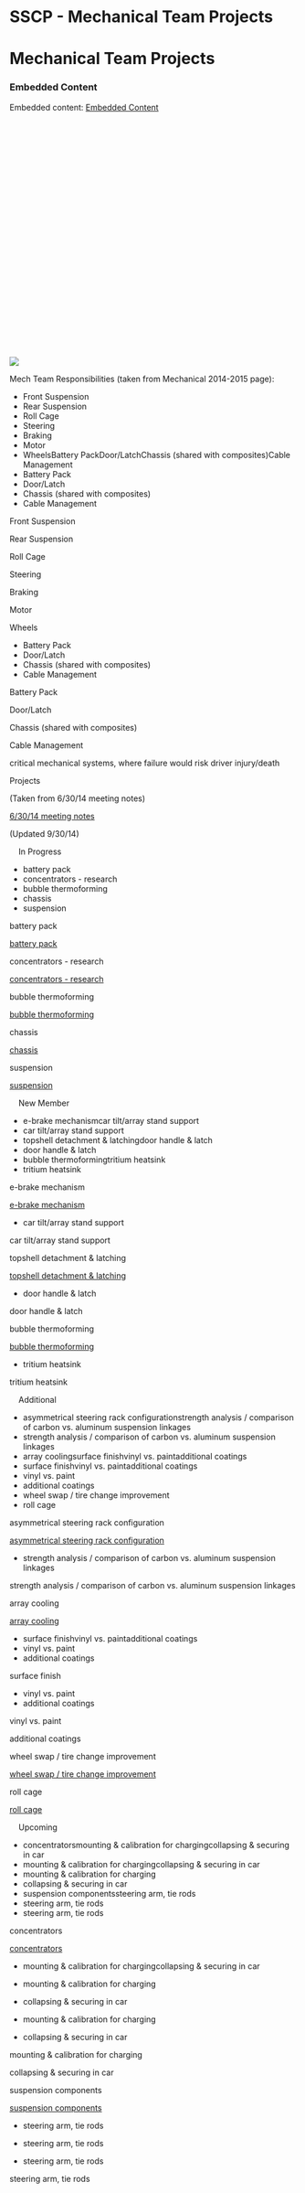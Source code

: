 # SSCP - Mechanical Team Projects

# Mechanical Team Projects

[](https://docs.google.com/spreadsheets/d/1LfApMsKp6tLtDqs2WKYPmqMA-V_04NTya3Y1oQIkaTc/edit)

### Embedded Content

Embedded content: [Embedded Content]()

<iframe width="100%" height="400" src="" frameborder="0"></iframe>

![](../../../../assets/sheets_32dp.png)

Mech Team Responsibilities (taken from Mechanical 2014-2015 page):

* Front Suspension
* Rear Suspension
* Roll Cage
* Steering
* Braking
* Motor
* WheelsBattery PackDoor/LatchChassis (shared with composites)Cable Management
* Battery Pack
* Door/Latch
* Chassis (shared with composites)
* Cable Management

Front Suspension

Rear Suspension

Roll Cage

Steering

Braking

Motor

Wheels

* Battery Pack
* Door/Latch
* Chassis (shared with composites)
* Cable Management

Battery Pack

Door/Latch

Chassis (shared with composites)

Cable Management

critical mechanical systems, where failure would risk driver injury/death

Projects

(Taken from 6/30/14 meeting notes)

[6/30/14 meeting notes](https://docs.google.com/document/d/1qAkzzXe9XFni_qUxqsi8TtaRtnodnbhJ-ehSvcdPvI0/edit)

(Updated 9/30/14)

    In Progress              

* battery pack
* concentrators - research
* bubble thermoforming
* chassis
* suspension

battery pack

[battery pack](/stanford.edu/testduplicationsscp/home/sscp-2014-2015/mechanical-2014-2015/mechanical-team-projects/2014-2015-battery-pack-design)

concentrators - research

[concentrators - research](/stanford.edu/testduplicationsscp/home/sscp-2014-2015/array-2014-2015/concentrators)

bubble thermoforming

[bubble thermoforming](/stanford.edu/testduplicationsscp/home/sscp-2014-2015/mechanical-2014-2015/mechanical-team-projects/canopy-construction)

chassis

[chassis](/stanford.edu/testduplicationsscp/home/sscp-2014-2015/mechanical-2014-2015/mechanical-team-projects/2014-2015-chassis)

suspension

[suspension](/stanford.edu/testduplicationsscp/home/sscp-2014-2015/mechanical-2014-2015/mechanical-team-projects/sunwhale-2014-2015-suspension-design)

    New Member

* e-brake mechanismcar tilt/array stand support
* car tilt/array stand support
* topshell detachment & latchingdoor handle & latch
* door handle & latch
* bubble thermoformingtritium heatsink
* tritium heatsink

e-brake mechanism

[e-brake mechanism](/stanford.edu/testduplicationsscp/home/sscp-2014-2015/mechanical-2014-2015/mechanical-team-projects/sunwhale-brake-system)

* car tilt/array stand support

car tilt/array stand support

topshell detachment & latching

[topshell detachment & latching](/stanford.edu/testduplicationsscp/home/sscp-2014-2015/mechanical-2014-2015/mechanical-team-projects/topshell-latching-and-alignment)

* door handle & latch

door handle & latch

bubble thermoforming

[bubble thermoforming](/stanford.edu/testduplicationsscp/home/sscp-2014-2015/mechanical-2014-2015/mechanical-team-projects/canopy-construction)

* tritium heatsink

tritium heatsink

    Additional

* asymmetrical steering rack configurationstrength analysis / comparison of carbon vs. aluminum suspension linkages
* strength analysis / comparison of carbon vs. aluminum suspension linkages
* array coolingsurface finishvinyl vs. paintadditional coatings
* surface finishvinyl vs. paintadditional coatings
* vinyl vs. paint
* additional coatings
* wheel swap / tire change improvement
* roll cage

asymmetrical steering rack configuration

[asymmetrical steering rack configuration](/stanford.edu/testduplicationsscp/home/sscp-2014-2015/mechanical-2014-2015/mechanical-team-projects/sunwhale-steering-rack)

* strength analysis / comparison of carbon vs. aluminum suspension linkages

strength analysis / comparison of carbon vs. aluminum suspension linkages

array cooling

[array cooling](/stanford.edu/testduplicationsscp/home/sscp-2014-2015/array-2014-2015/array-cooling)

* surface finishvinyl vs. paintadditional coatings
* vinyl vs. paint
* additional coatings

surface finish

* vinyl vs. paint
* additional coatings

vinyl vs. paint

additional coatings

wheel swap / tire change improvement

[wheel swap / tire change improvement](/stanford.edu/testduplicationsscp/home/sscp-2014-2015/mechanical-2014-2015/mechanical-team-projects/wheel-rapid-swap-torque-methods)

roll cage

[roll cage](/stanford.edu/testduplicationsscp/home/sscp-2014-2015/mechanical-2014-2015/mechanical-team-projects/sunwhale-2014-2015-roll-cage)

    Upcoming

* concentratorsmounting & calibration for chargingcollapsing & securing in car
* mounting & calibration for chargingcollapsing & securing in car
* mounting & calibration for charging
* collapsing & securing in car
* suspension componentssteering arm, tie rods
* steering arm, tie rods
* steering arm, tie rods

concentrators

[concentrators](/stanford.edu/testduplicationsscp/home/sscp-2014-2015/array-2014-2015/concentrators)

* mounting & calibration for chargingcollapsing & securing in car
* mounting & calibration for charging
* collapsing & securing in car

* mounting & calibration for charging
* collapsing & securing in car

mounting & calibration for charging

collapsing & securing in car

suspension components

[suspension components](/stanford.edu/testduplicationsscp/home/sscp-2014-2015/mechanical-2014-2015/mechanical-team-projects/sunwhale-2014-2015-suspension-design)

* steering arm, tie rods
* steering arm, tie rods

* steering arm, tie rods

steering arm, tie rods

